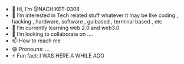 - 👋 Hi, I’m @NACHIKET-0308
- 👀 I’m interested in Tech related stuff whatever it may be like coding , hacking , hardware, software , guibased , terminal based , etc
- 🌱 I’m currently learning web 2.0 and web3.0
- 💞️ I’m looking to collaborate on ....
- 📫 How to reach me  
- 😄 Pronouns: ...
- ⚡ Fun fact: I WAS HERE A WHILE AGO

<!---
NACHIKET-0308/NACHIKET-0308 is a ✨ special ✨ repository because its `README.md` (this file) appears on your GitHub profile.
You can click the Preview link to take a look at your changes.
--->
